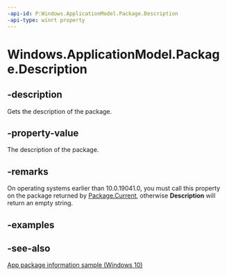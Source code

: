 ```yaml
---
-api-id: P:Windows.ApplicationModel.Package.Description
-api-type: winrt property
---
```


<!-- Property syntax
public string Description { get; }
-->

# Windows.ApplicationModel.Package.Description

## -description
Gets the description of the package.

## -property-value
The description of the package.

## -remarks

On operating systems earlier than 10.0.19041.0, you must call this property on the package returned by [Package.Current](package_current.md), otherwise **Description** will return an empty string.

## -examples

## -see-also
[App package information sample (Windows 10)](https://github.com/Microsoft/Windows-universal-samples/tree/master/Samples/Package)
